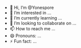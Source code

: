 - 👋 Hi, I’m @Yonespore
- 👀 I’m interested in ...
- 🌱 I’m currently learning ...
- 💞️ I’m looking to collaborate on ...
- 📫 How to reach me ...
- 😄 Pronouns: ...
- ⚡ Fun fact: ...

<!---
Yonespore/Yonespore is a ✨ special ✨ repository because its `README.md` (this file) appears on your GitHub profile.
You can click the Preview link to take a look at your changes.
--->
